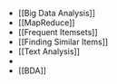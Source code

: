 - [[Big Data Analysis]]
- [[MapReduce]]
- [[Frequent Itemsets]]
- [[Finding Similar Items]]
- [[Text Analysis]]
-
- [[BDA]]